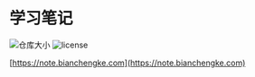 # 学习笔记
![仓库大小](https://img.shields.io/github/repo-size/zyyou/notes.svg)
![license](https://img.shields.io/github/license/zyyou/notes.svg)

[https://note.bianchengke.com](https://note.bianchengke.com)